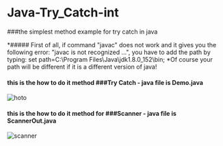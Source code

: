 # Java-Try_Catch-int
###the simplest method example for try catch in java

*##### First of all, if command "javac" does not work and it gives you the following error: "javac is not recognized ...", you have to add the path by typing: set path=C:\Program Files\Java\jdk1.8.0_152\bin;
*Of course your path will be different if it is a different version of java!

#### this is the how to do it method ###Try Catch - java file is Demo.java
![hoto](https://user-images.githubusercontent.com/28831190/34332757-4d464c10-e93d-11e7-869f-f38a91e4e78b.jpg)



#### this is the how to do it method for ###Scanner - java file is ScannerOut.java
![scanner](https://user-images.githubusercontent.com/28831190/34333276-b58d083a-e943-11e7-8f95-e956ba766bb1.jpg)
